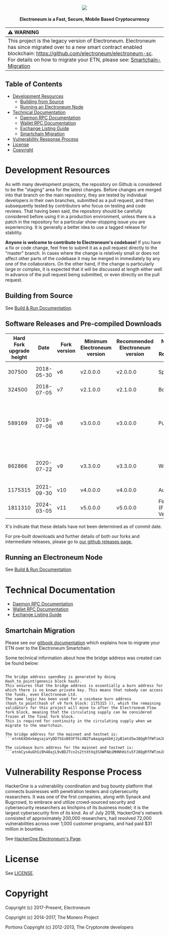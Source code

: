 <p align="center">
  <img src="https://imgur.com/3FpIaYL.png">
</p>
<h4 align="center">Electroneum is a Fast, Secure, Mobile Based Cryptocurrency </h4>

| :warning: WARNING                                                                                                                                                                                                                                                                   |
|:------------------------------------------------------------------------------------------------------------------------------------------------------------------------------------------------------------------------------------------------------------------------------------|
| This project is the legacy version of Electroneum. Electroneum has since migrated over to a new smart contract enabled blockchain: https://github.com/electroneum/electroneum-sc. For details on how to migrate your ETN, please see: [Smartchain-Migration](#Smartchain-Migration) |

## Table of Contents

 * [Development Resources](#Development-Resources)
   * [Building from Source](#Building-from-Source)
   * [Running an Electroneum Node](#Running-an-Electroneum-Node)
 * [Technical Documentation](#Technical-Documentation)
   * [Daemon RPC Documentation](docs/daemon-rpc-documentation.md)
   * [Wallet RPC Documentation](docs/wallet-rpc-documentation.md)
   * [Exchange Listing Guide](docs/exchange-listing-guide.md)
   * [Smartchain Migration](#Smartchain-Migration)
 * [Vulnerability Response Process](#Vulnerability-Response-Process)
 * [License](#License)
 * [Copyright](#Copyright)

# Development Resources

As with many development projects, the repository on Github is considered to be the "staging" area for the latest changes. Before changes are merged into that branch on the main repository, they are tested by individual developers in their own branches, submitted as a pull request, and then subsequently tested by contributors who focus on testing and code reviews. That having been said, the repository should be carefully considered before using it in a production environment, unless there is a patch in the repository for a particular show-stopping issue you are experiencing. It is generally a better idea to use a tagged release for stability.

**Anyone is welcome to contribute to Electroneum's codebase!** If you have a fix or code change, feel free to submit it as a pull request directly to the "master" branch. In cases where the change is relatively small or does not affect other parts of the codebase it may be merged in immediately by any one of the collaborators. On the other hand, if the change is particularly large or complex, it is expected that it will be discussed at length either well in advance of the pull request being submitted, or even directly on the pull request.

## Building from Source

See [Build & Run Documentation](docs/build-and-run.md).

## Software Releases and Pre-compiled Downloads

| Hard Fork upgrade height | Date       | Fork version     | Minimum Electroneum version    | Recommended Electroneum version    | Name of Release               | Details                                                                                                                                                                                                                                        |
|--------------------------|------------|------------------|--------------------------------|------------------------------------|-------------------------------|------------------------------------------------------------------------------------------------------------------------------------------------------------------------------------------------------------------------------------------------|
| 307500                   | 2018-05-30 | v6               | v2.0.0.0                       | v2.0.0.0                           | Spark                         | Disable Mixin, Disable RingCT, Base Fee to 0.10 from 0.01, 120s Block Time, Anti-Asic Resistance                                                                                                                                               |
| 324500                   | 2018-07-05 | v7               | v2.1.0.0                       | v2.1.0.0                           | Bolt                          | Enable ASIC                                                                                                                                                                                                                                    |
| 589169                   | 2019-07-08 | v8               | v3.0.0.0                       | v3.0.0.0                           | Pulse                         | Migration to our next generation moderated blockchain with Proof of Responsbility. 300kB Blocks : Increased TPS. Improved Unlock Time (5 Blocks), Many Security Improvements, HackerOne Fixes, Reduced Block Reward By 75% (A Double Halvening) |
| 862866                   | 2020-07-22 | v9               | v3.3.0.0                       | v3.3.0.0                           | Wave                          | Block Reward reduction and future halving scheduling (halving every 4 years, minimum 50etn until max supply. 25etn emission per block after reaching max supply).                                                                              
| 1175315                  | 2021-09-30 | v10              | v4.0.0.0                       | v4.0.0.0                           | Aurora                        | Migration to a transparent blockchain with permissioned validation                                                                                                                                                                             |             
| 1811310                  | 2024-03-05 | v11              | v5.0.0.0                       | v5.0.0.0                           | Flow (Final Version)          | Bridge to the Electroneum Smart chain (github.com/electroneum/electroneum-sc)                                                                                                                                                                  |

X's indicate that these details have not been determined as of commit date.

For pre-built downloads and further details of both our forks and intermediate releases, please go to [our github releases page.](https://github.com/electroneum/electroneum/releases)

## Running an Electroneum Node

See [Build & Run Documentation](docs/build-and-run.md).

# Technical Documentation

* [Daemon RPC Documentation](docs/daemon-rpc-documentation.md)
* [Wallet RPC Documentation](docs/wallet-rpc-documentation.md)
* [Exchange Listing Guide](docs/exchange-listing-guide.md)

## Smartchain Migration

Please see our  [gitbook documentation](https://developer.electroneum.com/)
which explains how to migrate your ETN over to the Electroneum Smartchain.

Some technical information about how the bridge address was created can be found below:
```

The bridge address spendkey is generated by doing Hash_to_point(genesis block hash).
This ensures that the bridge address is essentially a burn address for which there is no known private key. This means that nobody can access the funds, even Electroneum Ltd.
The same logic has been used for a coinbase burn address (hash_to_point(hash of v9 fork block: 1175315 )), which the remaining validators for this project will mine to after the Electroneum Flow fork block, meaning that the circulating supply can be considered frozen at the final fork block.
This is required for continuity in the circulating supply when we migrate to the smartchain.

The bridge address for the mainnet and testnet is:
```etnk6XD4xkmgsajaYyDD7SGsB93Ff6iUN2TaAaqageGkKj2yB1mtd5wJ8QgRfFWTzmJ8QgRfFWTzmJ8QgRfFWTzm4t51KXZBNg```

The coinbase burn address for the mainnet and testnet is:
```etnkCys4uGhSi9h48ajL9vBDJTcn2s2ttXtXq3SXWPAbiMHNhHitu5fJ8QgRfFWTzmJ8QgRfFWTzmJ8QgRfFWTzm4t51HTfCtK```

```

# Vulnerability Response Process

HackerOne is a vulnerability coordination and bug bounty platform that connects businesses with penetration testers and cybersecurity researchers. It was one of the first companies, along with Synack and Bugcrowd, to embrace and utilize crowd-sourced security and cybersecurity researchers as linchpins of its business model; it is the largest cybersecurity firm of its kind. As of July 2018, HackerOne's network consisted of approximately 200,000 researchers, had resolved 72,000 vulnerabilities across over 1,000 customer programs, and had paid $31 million in bounties.

See [HackerOne Electroneum's Page](https://hackerone.com/electroneum).

# License

See [LICENSE](LICENSE).

# Copyright

Copyright (c) 2017-Present, Electroneum

Copyright (c) 2014-2017, The Monero Project

Portions Copyright (c) 2012-2013, The Cryptonote developers